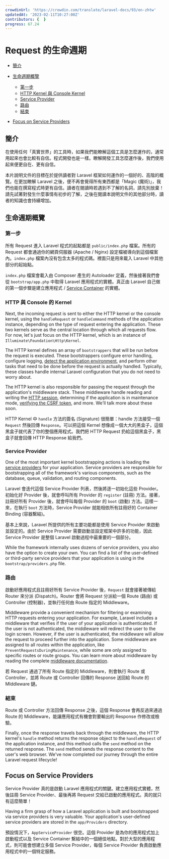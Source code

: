```yaml
---
crowdinUrl: 'https://crowdin.com/translate/laravel-docs/93/en-zhtw'
updatedAt: '2023-02-11T10:27:00Z'
contributors: {  }
progress: 67.24
---
```


# Request 的生命週期

- [簡介](#introduction)
- [生命週期概覽](#lifecycle-overview)
  - [第一步](#first-steps)
  - [HTTP Kernel 與 Console Kernel](#http-console-kernels)
  - [Service Provider](#service-providers)
  - [路由](#routing)
  - [結束](#finishing-up)
  
- [Focus on Service Providers](#focus-on-service-providers)

<a name="introduction"></a>

## 簡介

在使用任何「真實世界」的工具時，如果我們能瞭解這個工具是怎麼運作的，通常用起來也會比較有自信。程式開發也是一樣。瞭解開發工具怎麼運作後，我們使用起來便更自在、更有自信。

本片說明文件的目標在於提供讀者對 Laravel 框架如何運作的一個好的、高階的概覽。在更加瞭解 Laravel 之後，便不再會覺得所有東西都是「Magic (魔術)」，我們也能在撰寫程式時更有自信。讀者在閱讀時若遇到不了解的名詞，請先別放棄！請先試著對發生什麼事情有初步的了解，之後在閱讀本說明文件的其他部分時，讀者的知識也會持續增加。

<a name="lifecycle-overview"></a>

## 生命週期概覽

<a name="first-steps"></a>

### 第一步

所有 Request 進入 Laravel 程式的起點都是 `public/index.php` 檔案。所有的 Request 都會通過你的網頁伺服器 (Apache / Nginx) 設定檔被導向到這個檔案內。`index.php` 檔案內沒有包含太多的程式碼。裡面只是用來載入 Laravel 中其他部分的起始點。

`index.php` 檔案會載入由 Composer 產生的 Autoloader 定義，然後接著我們會從 `bootstrap/app.php` 中取得 Laravel 應用程式的實體。真正由 Laravel 自己做的第一個步驟是建立應用程式 / [Service Container](/docs/{{version}}/container) 的實體。

<a name="http-console-kernels"></a>

### HTTP 與 Console 的 Kernel

Next, the incoming request is sent to either the HTTP kernel or the console kernel, using the `handleRequest` or `handleCommand` methods of the application instance, depending on the type of request entering the application. These two kernels serve as the central location through which all requests flow. For now, let's just focus on the HTTP kernel, which is an instance of `Illuminate\Foundation\Http\Kernel`.

The HTTP kernel defines an array of `bootstrappers` that will be run before the request is executed. These bootstrappers configure error handling, configure logging, [detect the application environment](/docs/{{version}}/configuration#environment-configuration), and perform other tasks that need to be done before the request is actually handled. Typically, these classes handle internal Laravel configuration that you do not need to worry about.

The HTTP kernel is also responsible for passing the request through the application's middleware stack. These middleware handle reading and writing the [HTTP session](/docs/{{version}}/session), determining if the application is in maintenance mode, [verifying the CSRF token](/docs/{{version}}/csrf), and more. We'll talk more about these soon.

HTTP Kernel 中 `handle` 方法的簽名 (Signature) 很簡單：handle 方法接受一個 `Request` 然後回傳 `Response`。可以把這個 Kernel 想像成一個大大的黑盒子，這個黑盒子就代表了你的整個應用程式。我們把 HTTP Request 扔給這個黑盒子，黑盒子就會回傳 HTTP Response 給我們。

<a name="service-providers"></a>

### Service Provider

One of the most important kernel bootstrapping actions is loading the [service providers](/docs/{{version}}/providers) for your application. Service providers are responsible for bootstrapping all of the framework's various components, such as the database, queue, validation, and routing components.

Laravel 會迭代這個 Service Provider 列表，然後將逐一初始化這些 Provider。初始化好 Provider 後，就會呼叫所有 Provider 的 `register` (註冊) 方法。接著，註冊好所有 Provider 後，就會呼叫每個 Provider 的 `boot` (啟動) 方法。這樣一來，在執行 `boot` 方法時，Service Provider 就能相依所有註冊好的 Container Binding (容器繫結)。

基本上來說，Laravel 所提供的所有主要功能都是使用 Service Provider 來啟動並設定的。由於 Service Provider 需要啟動並設定框架中許多的功能，因此 Service Provider 是整個 Laravel 啟動過程中最重要的一個部分。

While the framework internally uses dozens of service providers, you also have the option to create your own. You can find a list of the user-defined or third-party service providers that your application is using in the `bootstrap/providers.php` file.

<a name="routing"></a>

### 路由

啟動好應用程式且註冊好所有 Service Provider 後，`Request` 就會接著被傳給 Router 來分派 (Dispatch)。Router 會將 Request 分派給一個 Route (路由) 或 Controller (控制器)，並執行任何由 Route 指定的 Middleware。

Middleware provide a convenient mechanism for filtering or examining HTTP requests entering your application. For example, Laravel includes a middleware that verifies if the user of your application is authenticated. If the user is not authenticated, the middleware will redirect the user to the login screen. However, if the user is authenticated, the middleware will allow the request to proceed further into the application. Some middleware are assigned to all routes within the application, like `PreventRequestsDuringMaintenance`, while some are only assigned to specific routes or route groups. You can learn more about middleware by reading the complete [middleware documentation](/docs/{{version}}/middleware).

若 Request 通過了所有 Route 指定的 Middleware，則會執行 Route 或 Controller，並將 Route 或 Controller 回傳的 Response 送回給 Route 的 MIddleware 鏈。

<a name="finishing-up"></a>

### 結束

Route 或 Controller 方法回傳 Response 之後，這個 Response 會再反過來通過 Route 的 Middleware，能讓應用程式有機會對要輸出的 Response 作修改或檢驗。

Finally, once the response travels back through the middleware, the HTTP kernel's `handle` method returns the response object to the `handleRequest` of the application instance, and this method calls the `send` method on the returned response. The `send` method sends the response content to the user's web browser. We've now completed our journey through the entire Laravel request lifecycle!

<a name="focus-on-service-providers"></a>

## Focus on Service Providers

Service Provider 真的是啟動 Laravel 應用程式的關鍵。建立應用程式實體，然後註冊 Service Provider、最後再將 Request 交給已啟動的應用程式。真的就只有這麼簡單！

Having a firm grasp of how a Laravel application is built and bootstrapped via service providers is very valuable. Your application's user-defined service providers are stored in the `app/Providers` directory.

預設情況下，`AppServiceProvider` 很空。這個 Provider 是為你的應用程式加上啟動程式以及 Service Container 繫結中的一個絕佳地點。對於大型的應用程式，則可能會想建立多個 Service Provider，每個 Service Provider 負責啟動應用程式中的一個特定服務。
